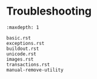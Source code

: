 # Troubleshooting

```{toctree}
:maxdepth: 1

basic.rst
exceptions.rst
buildout.rst
unicode.rst
images.rst
transactions.rst
manual-remove-utility
```
